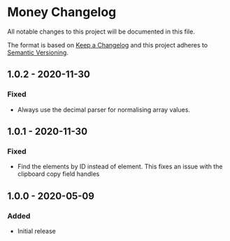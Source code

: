 # Money Changelog

All notable changes to this project will be documented in this file.

The format is based on [Keep a Changelog](http://keepachangelog.com/) and this project adheres to [Semantic Versioning](http://semver.org/).

## 1.0.2 - 2020-11-30
### Fixed
- Always use the decimal parser for normalising array values.

## 1.0.1 - 2020-11-30
### Fixed
- Find the elements by ID instead of element. This fixes an issue with the clipboard copy field handles

## 1.0.0 - 2020-05-09
### Added
- Initial release

